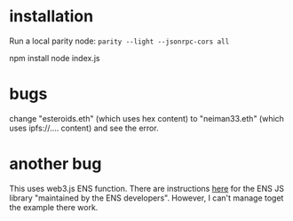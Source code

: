 # installation
Run a local parity node: `parity --light --jsonrpc-cors all`

npm install
node index.js

# bugs
change "esteroids.eth" (which uses hex content) to "neiman33.eth" (which uses ipfs://.... content) and see the error.

# another bug
This uses web3.js ENS function. There are instructions [here](https://www.npmjs.com/package/ethereum-ens) for the ENS JS library "maintained by the ENS developers". However, I can't manage toget the example there work.
